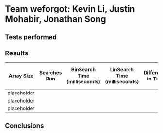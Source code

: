 # Team weforgot: Kevin Li, Justin Mohabir, Jonathan Song
## Tests performed

## Results
| Array Size | Searches Run | BinSearch Time (milliseconds) | LinSearch Time (milliseconds) | Difference in Time | Avg Difference Per Search |
|------------|--------------|-------------------------------|-------------------------------|--------------------|---------------------------|
|placeholder            |              |                               |                               |                    |                           |
|placeholder            |              |                               |                               |                    |                           |
|placeholder            |              |                               |                               |                    |                           |
## Conclusions
